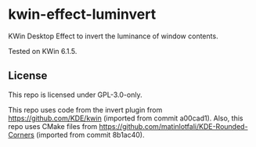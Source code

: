# kwin-effect-luminvert

KWin Desktop Effect to invert the luminance of window contents.

Tested on KWin 6.1.5.

## License

This repo is licensed under GPL-3.0-only.

This repo uses code from the invert plugin from https://github.com/KDE/kwin (imported from commit a00cad1).
Also, this repo uses CMake files from https://github.com/matinlotfali/KDE-Rounded-Corners (imported from commit 8b1ac40).

